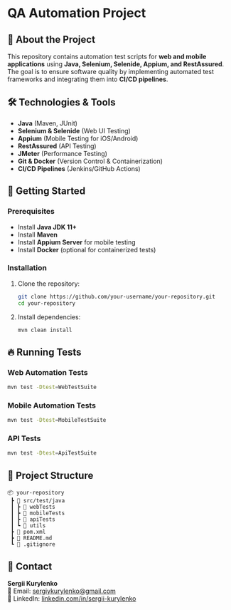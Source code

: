 # QA Automation Project

## 📌 About the Project
This repository contains automation test scripts for **web and mobile applications** using **Java, Selenium, Selenide, Appium, and RestAssured**. The goal is to ensure software quality by implementing automated test frameworks and integrating them into **CI/CD pipelines**.

## 🛠️ Technologies & Tools
- **Java** (Maven, JUnit)
- **Selenium & Selenide** (Web UI Testing)
- **Appium** (Mobile Testing for iOS/Android)
- **RestAssured** (API Testing)
- **JMeter** (Performance Testing)
- **Git & Docker** (Version Control & Containerization)
- **CI/CD Pipelines** (Jenkins/GitHub Actions)

## 🚀 Getting Started
### Prerequisites
- Install **Java JDK 11+**
- Install **Maven**
- Install **Appium Server** for mobile testing
- Install **Docker** (optional for containerized tests)

### Installation
1. Clone the repository:
   ```sh
   git clone https://github.com/your-username/your-repository.git
   cd your-repository
   ```
2. Install dependencies:
   ```sh
   mvn clean install
   ```

## 🔥 Running Tests
### Web Automation Tests
```sh
mvn test -Dtest=WebTestSuite
```

### Mobile Automation Tests
```sh
mvn test -Dtest=MobileTestSuite
```

### API Tests
```sh
mvn test -Dtest=ApiTestSuite
```

## 📂 Project Structure
```
📦 your-repository
 ┣ 📂 src/test/java
 ┃ ┣ 📂 webTests
 ┃ ┣ 📂 mobileTests
 ┃ ┣ 📂 apiTests
 ┃ ┗ 📂 utils
 ┣ 📜 pom.xml
 ┣ 📜 README.md
 ┗ 📜 .gitignore
```

## 📢 Contact
**Sergii Kurylenko**  
📧 Email: sergiykurylenko@gmail.com  
🔗 LinkedIn: [linkedin.com/in/sergii-kurylenko](https://www.linkedin.com/in/sergii-kurylenko)
